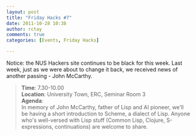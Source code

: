 ```yaml
---
layout: post
title: "Friday Hacks #7"
date: 2011-10-28 10:38
author: rctay
comments: true
categories: [Events, Friday Hacks]

---
```

<div>Notice: the NUS Hackers site continues to be black for this week. Last week, just as we were about to change it back, we received news of another passing - John McCarthy.</div>
<blockquote>
<div><strong>Time</strong>: 7.30-10.00</div>
<div><strong>Location</strong>: University Town, ERC, Seminar Room 3</div>
<div><strong>Agenda</strong>:</div>
<div>In memory of John McCarthy, father of Lisp and AI pioneer, we'll be having a short introduction to Scheme, a dialect of Lisp. Anyone who's well-versed with Lisp stuff (Common Lisp, Clojure, S-expressions, continuations) are welcome to share.</div></blockquote>
